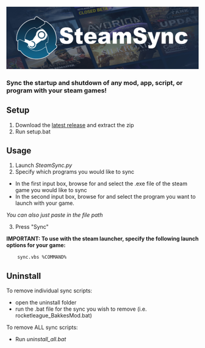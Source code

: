 ![alt text](https://github.com/armand0e/SteamSync/blob/main/imgs/banner.png?raw=true)
### Sync the startup and shutdown of any mod, app, script, or program with your steam games!
## Setup
1. Download the [latest release](https://github.com/armand0e/SteamSync/releases/latest) and extract the zip
2. Run setup.bat

## Usage

1. Launch *SteamSync.py*
2. Specify which programs you would like to sync

* In the first input box, browse for and select the .exe file of the steam game you would like to sync
* In the second input box, browse for and select the program you want to launch with your game.

*You can also just paste in the file path*

3. Press "Sync"        

**IMPORTANT: To use with the steam launcher, specify the following launch options for your game:**

        sync.vbs %COMMAND%

## Uninstall
To remove individual sync scripts:
* open the uninstall folder 
* run the .bat file for the sync you wish to remove (i.e. rocketleague_BakkesMod.bat)

To remove ALL sync scripts:
* Run *uninstall_all.bat*
